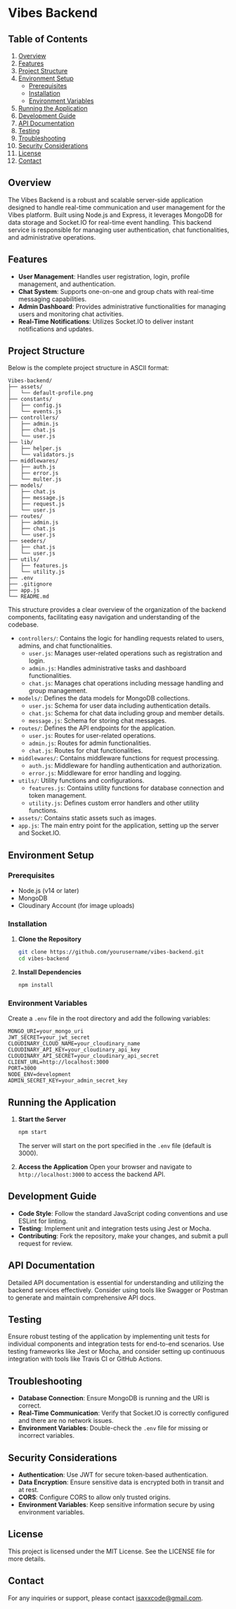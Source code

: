 # Vibes Backend

## Table of Contents

1. [Overview](#overview)
2. [Features](#features)
3. [Project Structure](#project-structure)
4. [Environment Setup](#environment-setup)
   - [Prerequisites](#prerequisites)
   - [Installation](#installation)
   - [Environment Variables](#environment-variables)
5. [Running the Application](#running-the-application)
6. [Development Guide](#development-guide)
7. [API Documentation](#api-documentation)
8. [Testing](#testing)
9. [Troubleshooting](#troubleshooting)
10. [Security Considerations](#security-considerations)
11. [License](#license)
12. [Contact](#contact)

## Overview

The Vibes Backend is a robust and scalable server-side application designed to handle real-time communication and user management for the Vibes platform. Built using Node.js and Express, it leverages MongoDB for data storage and Socket.IO for real-time event handling. This backend service is responsible for managing user authentication, chat functionalities, and administrative operations.

## Features

- **User Management**: Handles user registration, login, profile management, and authentication.
- **Chat System**: Supports one-on-one and group chats with real-time messaging capabilities.
- **Admin Dashboard**: Provides administrative functionalities for managing users and monitoring chat activities.
- **Real-Time Notifications**: Utilizes Socket.IO to deliver instant notifications and updates.

## Project Structure

Below is the complete project structure in ASCII format:

```
Vibes-backend/
├── assets/
│   └── default-profile.png
├── constants/
│   ├── config.js
│   └── events.js
├── controllers/
│   ├── admin.js
│   ├── chat.js
│   └── user.js
├── lib/
│   ├── helper.js
│   └── validators.js
├── middlewares/
│   ├── auth.js
│   ├── error.js
│   └── multer.js
├── models/
│   ├── chat.js
│   ├── message.js
│   ├── request.js
│   └── user.js
├── routes/
│   ├── admin.js
│   ├── chat.js
│   └── user.js
├── seeders/
│   ├── chat.js
│   └── user.js
├── utils/
│   ├── features.js
│   └── utility.js
├── .env
├── .gitignore
├── app.js
└── README.md
```

This structure provides a clear overview of the organization of the backend components, facilitating easy navigation and understanding of the codebase.

- `controllers/`: Contains the logic for handling requests related to users, admins, and chat functionalities.
  - `user.js`: Manages user-related operations such as registration and login.
  - `admin.js`: Handles administrative tasks and dashboard functionalities.
  - `chat.js`: Manages chat operations including message handling and group management.
- `models/`: Defines the data models for MongoDB collections.
  - `user.js`: Schema for user data including authentication details.
  - `chat.js`: Schema for chat data including group and member details.
  - `message.js`: Schema for storing chat messages.
- `routes/`: Defines the API endpoints for the application.
  - `user.js`: Routes for user-related operations.
  - `admin.js`: Routes for admin functionalities.
  - `chat.js`: Routes for chat functionalities.
- `middlewares/`: Contains middleware functions for request processing.
  - `auth.js`: Middleware for handling authentication and authorization.
  - `error.js`: Middleware for error handling and logging.
- `utils/`: Utility functions and configurations.
  - `features.js`: Contains utility functions for database connection and token management.
  - `utility.js`: Defines custom error handlers and other utility functions.
- `assets/`: Contains static assets such as images.
- `app.js`: The main entry point for the application, setting up the server and Socket.IO.

## Environment Setup

### Prerequisites

- Node.js (v14 or later)
- MongoDB
- Cloudinary Account (for image uploads)

### Installation

1. **Clone the Repository**
   ```bash
   git clone https://github.com/yourusername/vibes-backend.git
   cd vibes-backend
   ```

2. **Install Dependencies**
   ```bash
   npm install
   ```

### Environment Variables

Create a `.env` file in the root directory and add the following variables:
```env
MONGO_URI=your_mongo_uri
JWT_SECRET=your_jwt_secret
CLOUDINARY_CLOUD_NAME=your_cloudinary_name
CLOUDINARY_API_KEY=your_cloudinary_api_key
CLOUDINARY_API_SECRET=your_cloudinary_api_secret
CLIENT_URL=http://localhost:3000
PORT=3000
NODE_ENV=development
ADMIN_SECRET_KEY=your_admin_secret_key
```

## Running the Application

1. **Start the Server**
   ```bash
   npm start
   ```
   The server will start on the port specified in the `.env` file (default is 3000).

2. **Access the Application**
   Open your browser and navigate to `http://localhost:3000` to access the backend API.

## Development Guide

- **Code Style**: Follow the standard JavaScript coding conventions and use ESLint for linting.
- **Testing**: Implement unit and integration tests using Jest or Mocha.
- **Contributing**: Fork the repository, make your changes, and submit a pull request for review.

## API Documentation

Detailed API documentation is essential for understanding and utilizing the backend services effectively. Consider using tools like Swagger or Postman to generate and maintain comprehensive API docs.

## Testing

Ensure robust testing of the application by implementing unit tests for individual components and integration tests for end-to-end scenarios. Use testing frameworks like Jest or Mocha, and consider setting up continuous integration with tools like Travis CI or GitHub Actions.

## Troubleshooting

- **Database Connection**: Ensure MongoDB is running and the URI is correct.
- **Real-Time Communication**: Verify that Socket.IO is correctly configured and there are no network issues.
- **Environment Variables**: Double-check the `.env` file for missing or incorrect variables.

## Security Considerations

- **Authentication**: Use JWT for secure token-based authentication.
- **Data Encryption**: Ensure sensitive data is encrypted both in transit and at rest.
- **CORS**: Configure CORS to allow only trusted origins.
- **Environment Variables**: Keep sensitive information secure by using environment variables.

## License

This project is licensed under the MIT License. See the LICENSE file for more details.

## Contact

For any inquiries or support, please contact [isaxxcode@gmail.com](mailto:yourname@yourdomain.com).
